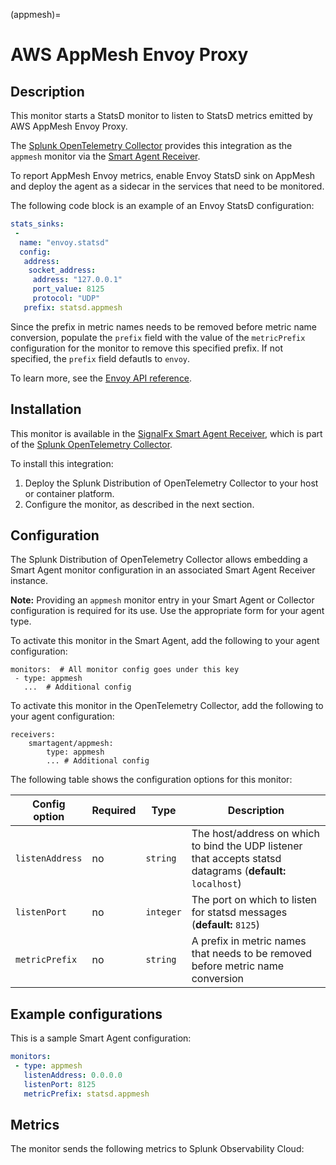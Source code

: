 
(appmesh)= 

# AWS AppMesh Envoy Proxy
<meta name="description" content="Documentation on the appmesh receiver">

## Description

This monitor starts a StatsD monitor to listen to StatsD metrics emitted
by AWS AppMesh Envoy Proxy.

The [Splunk OpenTelemetry Collector](https://github.com/signalfx/splunk-otel-collector) provides this integration as the `appmesh` monitor via the [Smart Agent Receiver](https://github.com/signalfx/splunk-otel-collector/tree/main/internal/receiver/smartagentreceiver).

To report AppMesh Envoy metrics, enable Envoy StatsD sink on AppMesh
and deploy the agent as a sidecar in the services that need to be monitored.

The following code block is an example of an Envoy StatsD configuration:

```yaml
stats_sinks:
 -
  name: "envoy.statsd"
  config:
   address:
    socket_address:
     address: "127.0.0.1"
     port_value: 8125
     protocol: "UDP"
   prefix: statsd.appmesh
```
Since the prefix in metric names needs to be removed before metric name conversion, populate the `prefix` field 
with the value of the `metricPrefix` configuration for the monitor to remove this specified prefix. If not specified,
the `prefix` field defautls to `envoy`. 

To learn more, see the [Envoy API reference](https://www.envoyproxy.io/docs/envoy/latest/api-v2/config/metrics/v2/stats.proto#envoy-api-msg-config-metrics-v2-statsdsink).


## Installation

This monitor is available in the [SignalFx Smart Agent Receiver](https://github.com/signalfx/splunk-otel-collector/tree/main/internal/receiver/smartagentreceiver), which is part of the [Splunk OpenTelemetry Collector](https://github.com/signalfx/splunk-otel-collector).

To install this integration:

1. Deploy the Splunk Distribution of OpenTelemetry Collector to your host or container platform.
2. Configure the monitor, as described in the next section.


## Configuration

The Splunk Distribution of OpenTelemetry Collector allows embedding a Smart Agent monitor configuration in an associated Smart Agent Receiver instance.

**Note:** Providing an `appmesh` monitor entry in your Smart Agent or Collector configuration is required for its use. Use the appropriate form for your agent type.

To activate this monitor in the Smart Agent, add the following to your agent configuration:

```
monitors:  # All monitor config goes under this key
 - type: appmesh
   ...  # Additional config
```

To activate this monitor in the OpenTelemetry Collector, add the following to your agent configuration:

```
receivers:
	smartagent/appmesh:
		type: appmesh
		... # Additional config
```

The following table shows the configuration options for this monitor:

| Config option | Required | Type | Description |
| --- | --- | --- | --- |
| `listenAddress` | no | `string` | The host/address on which to bind the UDP listener that accepts statsd datagrams (**default:** `localhost`) |
| `listenPort` | no | `integer` | The port on which to listen for statsd messages (**default:** `8125`) |
| `metricPrefix` | no | `string` | A prefix in metric names that needs to be removed before metric name conversion |

## Example configurations

This is a sample Smart Agent configuration:

```yaml
monitors:
 - type: appmesh
   listenAddress: 0.0.0.0
   listenPort: 8125
   metricPrefix: statsd.appmesh
```

## Metrics

The monitor sends the following metrics to Splunk Observability Cloud:

<div class="metrics-table" type="appmesh" include="markdown"></div>
